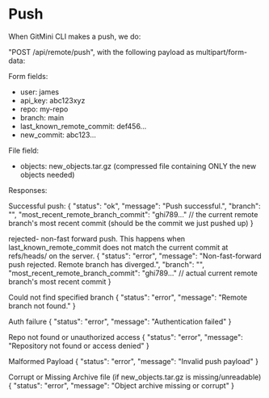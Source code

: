 # Push

When GitMini CLI makes a push, we do:

"POST /api/remote/push", with the following payload as multipart/form-data:

Form fields:
- user: james
- api_key: abc123xyz
- repo: my-repo
- branch: main
- last_known_remote_commit: def456...
- new_commit: abc123...

File field:
- objects: new_objects.tar.gz (compressed file containing ONLY the new objects needed)

Responses:

Successful push:
{
  "status": "ok",
  "message": "Push successful.",
  "branch": "<current-remote-branch>",
  "most_recent_remote_branch_commit": "ghi789..."  // the current remote branch's most recent commit (should be the commit we just pushed up)
}

rejected- non-fast forward push.
This happens when last_known_remote_commit does not match the current commit at refs/heads/<branch>
on the server.
{
  "status": "error",
  "message": "Non-fast-forward push rejected. Remote branch has diverged.",
  "branch": "<current-remote-branch>",
  "most_recent_remote_branch_commit": "ghi789..."  // actual current remote branch's most recent commit
}

Could not find specified branch
{
  "status": "error",
  "message": "Remote branch not found."
}

Auth failure
{
  "status": "error",
  "message": "Authentication failed"
}

Repo not found or unauthorized access
{
  "status": "error",
  "message": "Repository not found or access denied"
}

Malformed Payload
{
  "status": "error",
  "message": "Invalid push payload"
}

Corrupt or Missing Archive file (if new_objects.tar.gz is missing/unreadable)
{
  "status": "error",
  "message": "Object archive missing or corrupt"
}